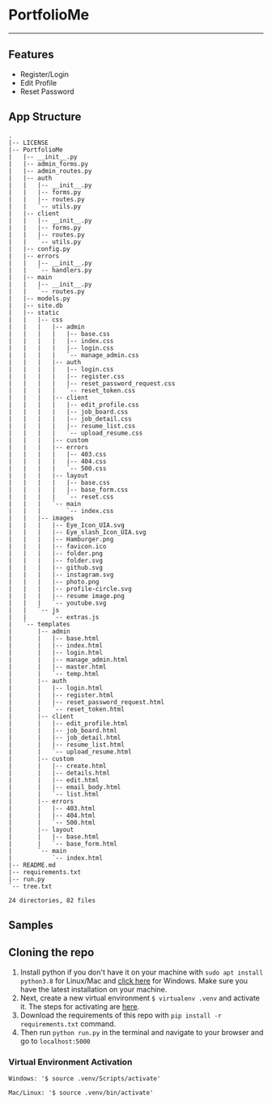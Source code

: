 # PortfolioMe

---

## Features

- Register/Login
- Edit Profile
- Reset Password

## App Structure

```text
.
|-- LICENSE
|-- PortfolioMe
|   |-- __init__.py
|   |-- admin_forms.py
|   |-- admin_routes.py
|   |-- auth
|   |   |-- __init__.py
|   |   |-- forms.py
|   |   |-- routes.py
|   |   `-- utils.py
|   |-- client
|   |   |-- __init__.py
|   |   |-- forms.py
|   |   |-- routes.py
|   |   `-- utils.py
|   |-- config.py
|   |-- errors
|   |   |-- __init__.py
|   |   `-- handlers.py
|   |-- main
|   |   |-- __init__.py
|   |   `-- routes.py
|   |-- models.py
|   |-- site.db
|   |-- static
|   |   |-- css
|   |   |   |-- admin
|   |   |   |   |-- base.css
|   |   |   |   |-- index.css
|   |   |   |   |-- login.css
|   |   |   |   `-- manage_admin.css
|   |   |   |-- auth
|   |   |   |   |-- login.css
|   |   |   |   |-- register.css
|   |   |   |   |-- reset_password_request.css
|   |   |   |   `-- reset_token.css
|   |   |   |-- client
|   |   |   |   |-- edit_profile.css
|   |   |   |   |-- job_board.css
|   |   |   |   |-- job_detail.css
|   |   |   |   |-- resume_list.css
|   |   |   |   `-- upload_resume.css
|   |   |   |-- custom
|   |   |   |-- errors
|   |   |   |   |-- 403.css
|   |   |   |   |-- 404.css
|   |   |   |   `-- 500.css
|   |   |   |-- layout
|   |   |   |   |-- base.css
|   |   |   |   |-- base_form.css
|   |   |   |   `-- reset.css
|   |   |   `-- main
|   |   |       `-- index.css
|   |   |-- images
|   |   |   |-- Eye_Icon_UIA.svg
|   |   |   |-- Eye_slash_Icon_UIA.svg
|   |   |   |-- Hamburger.png
|   |   |   |-- favicon.ico
|   |   |   |-- folder.png
|   |   |   |-- folder.svg
|   |   |   |-- github.svg
|   |   |   |-- instagram.svg
|   |   |   |-- photo.png
|   |   |   |-- profile-circle.svg
|   |   |   |-- resume image.png
|   |   |   `-- youtube.svg
|   |   `-- js
|   |       `-- extras.js
|   `-- templates
|       |-- admin
|       |   |-- base.html
|       |   |-- index.html
|       |   |-- login.html
|       |   |-- manage_admin.html
|       |   |-- master.html
|       |   `-- temp.html
|       |-- auth
|       |   |-- login.html
|       |   |-- register.html
|       |   |-- reset_password_request.html
|       |   `-- reset_token.html
|       |-- client
|       |   |-- edit_profile.html
|       |   |-- job_board.html
|       |   |-- job_detail.html
|       |   |-- resume_list.html
|       |   `-- upload_resume.html
|       |-- custom
|       |   |-- create.html
|       |   |-- details.html
|       |   |-- edit.html
|       |   |-- email_body.html
|       |   `-- list.html
|       |-- errors
|       |   |-- 403.html
|       |   |-- 404.html
|       |   `-- 500.html
|       |-- layout
|       |   |-- base.html
|       |   `-- base_form.html
|       `-- main
|           `-- index.html
|-- README.md
|-- requirements.txt
|-- run.py
`-- tree.txt

24 directories, 82 files

```

## Samples

## Cloning the repo

1. Install python if you don't have it on your machine with `sudo apt install python3.8` for Linux/Mac and [click here](https://www.python.org/downloads/) for Windows. Make sure you have the latest installation on your machine.
2. Next, create a new virtual environment `$ virtualenv .venv` and activate it. The steps for activating are [here](#virtual-environment-activation).
3. Download the requirements of this repo with `pip install -r requirements.txt` command.
4. Then run `python run.py` in the terminal and navigate to your browser and go to `localhost:5000`

### Virtual Environment Activation

```console
Windows: '$ source .venv/Scripts/activate'
```

```console
Mac/Linux: '$ source .venv/bin/activate'
```
